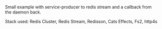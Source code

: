 Small example with service-producer to redis stream and a callback from the daemon back.

Stack used: Redis Cluster, Redis Stream, Redisson, Cats Effects, Fs2, http4s